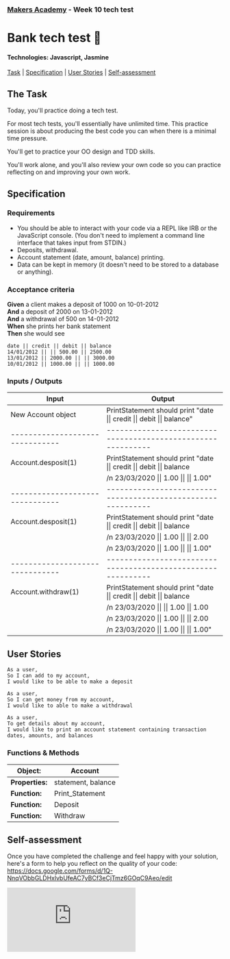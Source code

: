 ### [Makers Academy](http://www.makersacademy.com) - Week 10 tech test

# Bank tech test 🏦

#### Technologies: Javascript, Jasmine

[Task](#Task) | [Specification](#Specification) | [User Stories](#User_Stories) | [Self-assessment](#Self-assessment)

## <a name="Task">The Task</a>

Today, you'll practice doing a tech test.

For most tech tests, you'll essentially have unlimited time.  This practice session is about producing the best code you can when there is a minimal time pressure.

You'll get to practice your OO design and TDD skills.

You'll work alone, and you'll also review your own code so you can practice reflecting on and improving your own work.

## <a name="Specification">Specification</a>

### Requirements

* You should be able to interact with your code via a REPL like IRB or the JavaScript console.  (You don't need to implement a command line interface that takes input from STDIN.)
* Deposits, withdrawal.
* Account statement (date, amount, balance) printing.
* Data can be kept in memory (it doesn't need to be stored to a database or anything).

### Acceptance criteria

**Given** a client makes a deposit of 1000 on 10-01-2012  
**And** a deposit of 2000 on 13-01-2012  
**And** a withdrawal of 500 on 14-01-2012  
**When** she prints her bank statement  
**Then** she would see

```
date || credit || debit || balance
14/01/2012 || || 500.00 || 2500.00
13/01/2012 || 2000.00 || || 3000.00
10/01/2012 || 1000.00 || || 1000.00
```

### Inputs / Outputs

| Input                           | Output                                                         | 
| ------------------------------- | ------------------------------------------------------------   | 
| New Account object              | PrintStatement should print "date &#124;&#124; credit &#124;&#124; debit &#124;&#124; balance" |
| ------------------------------- | ------------------------------------------------------------  | 
| Account.desposit(1)             | PrintStatement should print "date &#124;&#124; credit &#124;&#124; debit &#124;&#124; balance  |
|                                 | /n 23/03/2020 &#124;&#124; 1.00 &#124;&#124; &#124;&#124; 1.00"                                |
| ------------------------------- | ------------------------------------------------------------   | 
| Account.desposit(1)             | PrintStatement should print "date &#124;&#124; credit &#124;&#124; debit &#124;&#124; balance  |
|                                 |                              /n 23/03/2020 &#124;&#124; 1.00 &#124;&#124; &#124;&#124; 2.00    |
|                                 |                              /n 23/03/2020 &#124;&#124; 1.00 &#124;&#124; &#124;&#124; 1.00"   |
| ------------------------------- | ------------------------------------------------------------   | 
| Account.withdraw(1)             | PrintStatement should print "date &#124;&#124; credit &#124;&#124; debit &#124;&#124; balance  |
|                                 |                              /n 23/03/2020 &#124;&#124; &#124;&#124; 1.00 &#124;&#124; 1.00    | 
|                                 |                              /n 23/03/2020 &#124;&#124; 1.00 &#124;&#124; &#124;&#124; 2.00    |
|                                 |                              /n 23/03/2020 &#124;&#124; 1.00 &#124;&#124; &#124;&#124; 1.00"   |

## <a name="User_Stories">User Stories</a>

```
As a user,
So I can add to my account,
I would like to be able to make a deposit
```
```
As a user,
So I can get money from my account,
I would like to able to make a withdrawal
```
```
As a user,
To get details about my account,
I would like to print an account statement containing transaction dates, amounts, and balances
```

### Functions & Methods

| Object:          | Account                                            | 
| ---------------- | -------------------------------------------------- | 
| **Properties:**  | statement, balance                                 |
| **Function:**    | Print_Statement                                     |
| **Function:**    | Deposit                                            |  
| **Function:**    | Withdraw                                         |  

## <a name="Self-assessment">Self-assessment</a>

Once you have completed the challenge and feel happy with your solution, here's a form to help you reflect on the quality of your code: https://docs.google.com/forms/d/1Q-NnqVObbGLDHxlvbUfeAC7yBCf3eCjTmz6GOqC9Aeo/edit

![Tracking pixel](https://githubanalytics.herokuapp.com/course/individual_challenges/bank_tech_test.md)
